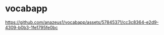 # vocabapp
 


https://github.com/anazeus1/vocabapp/assets/57845371/cc3c8364-e2d9-4309-b0b3-1fe1795fe0bc

